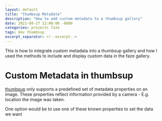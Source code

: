 ```yaml
---
layout: default
title: "thumbsup Metadata"
description: "How to add custom metadata to a thumbsup gallery"
date: 2021-08-27 12:00:00 -0000
categories: projects faze
tags: dev thumbsup
excerpt_separator: <!--excerpt-->
---
```


This is how to integrate custom metadata into a thumbsup gallery and how I used the methods to include and display custom data in the faze gallery.

<!--excerpt-->

# Custom Metadata in thumbsup

 [thumbsup](https://thumbsup.github.io/) only supports a predefined set of metadata properties on an image. These properties reflect information provided by a camera - E.g. location the image was taken. 
 
 One option would be to use one of these known properties to set the data we want 